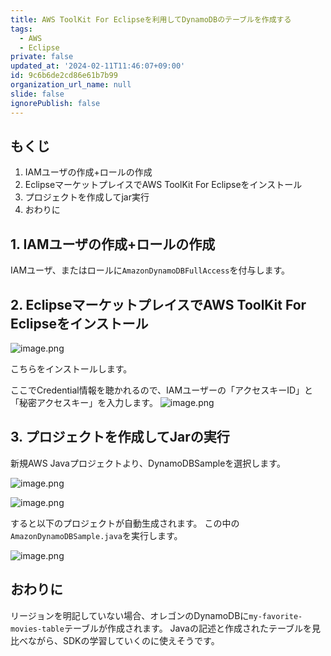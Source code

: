 ```yaml
---
title: AWS ToolKit For Eclipseを利用してDynamoDBのテーブルを作成する
tags:
  - AWS
  - Eclipse
private: false
updated_at: '2024-02-11T11:46:07+09:00'
id: 9c6b6de2cd86e61b7b99
organization_url_name: null
slide: false
ignorePublish: false
---
```


## もくじ

1. IAMユーザの作成+ロールの作成
2. EclipseマーケットプレイスでAWS ToolKit For Eclipseをインストール
3. プロジェクトを作成してjar実行
4. おわりに

## 1. IAMユーザの作成+ロールの作成

IAMユーザ、またはロールに`AmazonDynamoDBFullAccess`を付与します。

## 2. EclipseマーケットプレイスでAWS ToolKit For Eclipseをインストール

![image.png](https://qiita-image-store.s3.ap-northeast-1.amazonaws.com/0/411902/2eaf5824-72db-07c7-bd74-e34cbc0ce761.png)

こちらをインストールします。

ここでCredential情報を聴かれるので、IAMユーザーの「アクセスキーID」と「秘密アクセスキー」を入力します。
![image.png](https://qiita-image-store.s3.ap-northeast-1.amazonaws.com/0/411902/aebc5d03-133a-c108-1e4f-4719a0df4434.png)

## 3. プロジェクトを作成してJarの実行

新規AWS Javaプロジェクトより、DynamoDBSampleを選択します。

![image.png](https://qiita-image-store.s3.ap-northeast-1.amazonaws.com/0/411902/fb63706e-dfa2-2f7f-a4e8-9daa690ca285.png)

![image.png](https://qiita-image-store.s3.ap-northeast-1.amazonaws.com/0/411902/5d68173d-1549-7351-8c15-fd2ffb4ddc7c.png)

すると以下のプロジェクトが自動生成されます。
この中の`AmazonDynamoDBSample.java`を実行します。

![image.png](https://qiita-image-store.s3.ap-northeast-1.amazonaws.com/0/411902/0af09cc4-b1bc-26b3-ac36-41db5fb1554c.png)

## おわりに

リージョンを明記していない場合、オレゴンのDynamoDBに`my-favorite-movies-table`テーブルが作成されます。
Javaの記述と作成されたテーブルを見比べながら、SDKの学習していくのに使えそうです。
